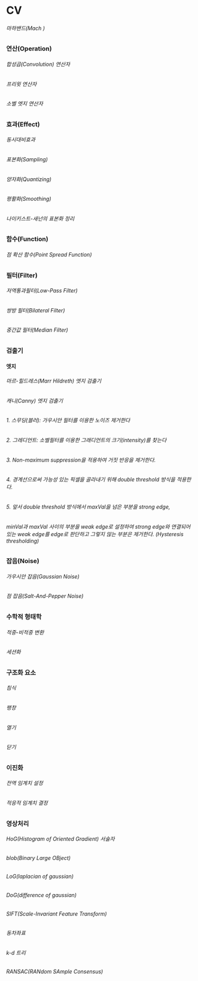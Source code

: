 # CV

###### 마하밴드(Mach )

### 연산(Operation)
###### 합성곱(Convolution) 연산자
###### 프리윗 연산자
###### 소벨 엣지 연산자

### 효과(Effect)
###### 동시대비효과
###### 표본화(Sampling)
###### 양자화(Quantizing)
###### 평활화(Smoothing)
###### 나이키스트-새넌의 표본화 정리

### 함수(Function)
###### 점 확산 함수(Point Spread Function)

### 필터(Filter)
###### 저역통과필터(Low-Pass Filter)
###### 쌍방 필터(Bilateral Filter)
###### 중간값 필터(Median Filter)

### 검출기
#### 엣지
###### 마르-힐드레스(Marr Hildreth) 엣지 검출기
###### 캐니(Canny) 엣지 검출기
###### 1. 스무딩(블러): 가우시안 필터를 이용한 노이즈 제거한다
###### 2. 그레디언트: 소벨필터를 이용한 그래디언트의 크기(intensity)를 찾는다
###### 3. Non-maximum suppression을 적용하여 거짓 반응을 제거한다.
###### 4. 경계선으로써 가능성 있는 픽셀을 골라내기 위해 double threshold 방식을 적용한다.
###### 5. 앞서 double threshold 방식에서 maxVal을 넘은 부분을 strong edge, 
######    minVal과 maxVal 사이의 부분을 weak edge로 설정하여 strong edge와 연결되어 있는 weak edge를 edge로 판단하고 그렇지 않는 부분은 제거한다. (Hysteresis thresholding)
### 잡음(Noise)
###### 가우시안 잡음(Gaussian Noise)
###### 점 잡음(Salt-And-Pepper Noise)

### 수학적 형태학
###### 적중-비적중 변환
###### 세션화

### 구조화 요소
###### 침식
###### 팽창
###### 열기
###### 닫기

### 이진화
###### 전역 임계치 설정
###### 적응적 임계치 결정

### 영상처리
###### HoG(Histogram of Oriented Gradient) 서술자
###### blob(Binary Large OBject)
###### LoG(laplacian of gaussian)
###### DoG(difference of gaussian)
###### SIFT(Scale-Invariant Feature Transform)
###### 동차좌표
###### k-d 트리
###### RANSAC(RANdom SAmple Consensus)


